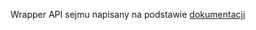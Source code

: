 Wrapper API sejmu napisany na podstawie [dokumentacji](https://api.sejm.gov.pl/sejm.html#dokumentacja-po-polsku)